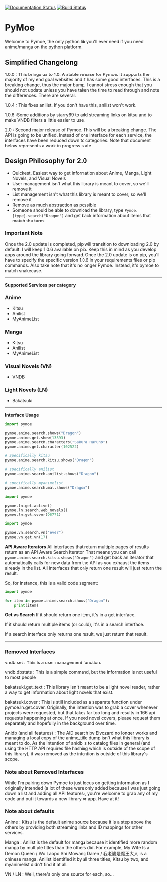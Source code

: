 [![Documentation Status](https://readthedocs.org/projects/pymoe/badge/?version=latest)](http://pymoe.readthedocs.io/en/latest/?badge=latest)
[![Build Status](https://travis-ci.org/ccubed/PyMoe.svg?branch=master)](https://travis-ci.org/ccubed/PyMoe)
# PyMoe
Welcome to Pymoe, the only python lib you'll ever need if you need anime/manga on the python platform.
## Simplified Changelong
1.0.0
: This brings us to 1.0. A stable release for Pymoe. It supports the majority of my end goal websites and it has some good interfaces. This is a breaking change, thus the major bump. I cannot stress enough that you should not update unless you have taken the time to read through and note the differences. There are several.

1.0.4
: This fixes anilist. If you don't have this, anilist won't work.

1.0.6
:Some additions by starry69 to add streaming links on kitsu and to make VNDB filters a little easier to use.

2.0
: Second major release of Pymoe. This will be a breaking change. The API is going to be unified. Instead of one interface for each service, the interfaces have been reduced down to categories. Note that document below represents a work in progress state.

## Design Philosophy for 2.0
- Quickest, Easiest way to get information about Anime, Manga, Light Novels, and Visual Novels
- User management isn't what this library is meant to cover, so we'll remove it
- List management isn't what this library is meant to cover, so we'll remove it
- Remove as much abstraction as possible
- Someone should be able to download the library, type `Pymoe.[type].search("Dragon")` and get back information about items that match the term 

### Important Note
Once the 2.0 update is completed, pip will transition to downloading 2.0 by default. I will keep 1.0.6 available on pip. Keep this in mind as you develop apps around the library going forward. Once the 2.0 update is on pip, you'll have to specify the specific version 1.0.6 in your requirements files or pip commands. Also take note that it's no longer Pymoe. Instead, it's pymoe to match snakecase.

---

**Supported Services per category**
### Anime
- Kitsu
- Anilist
- MyAnimeList

### Manga
- Kitsu
- Anilist
- MyAnimeList

### Visual Novels (VN)
- VNDB

### Light Novels (LN)
- Bakatsuki

--- 

**Interface Usage**
```python
import pymoe

pymoe.anime.search.shows("Dragon")
pymoe.anime.get.show(13593)
pymoe.anime.search.characters("Sakura Haruno")
pymoe.anime.get.character(102522)

# Specifically kitsu
pymoe.anime.search.kitsu.shows("Dragon")

# specifically anilist
pymoe.anime.search.anilist.shows("Dragon")

# specifically myanimelist
pymoe.anime.search.mal.shows("Dragon")
```

```python
import pymoe

pymoe.ln.get.active()
pymoe.ln.search.web_novels()
pymoe.ln.get.cover(98771)
```

```python
import pymoe

pymoe.vn.search.vn("ever")
pymoe.vn.get.vn(17)
```
**API Aware Iterators**
All interfaces that return multiple pages of results return as an API Aware Search Iterator. That means you can call `pymoe.anime.search.kitsu.shows("Dragon")` and get back an iterator that automatically calls for new data from the API as you exhaust the items already in the list. All interfaces that only return one result will just return the result. 

So, for instance, this is a valid code segment:
```python
import pymoe

for item in pymoe.anime.search.shows("Dragon"):
    print(item)
```

**Get vs Search**
If it should return one item, it's in a get interface.

If it should return multiple items (or could), it's in a search interface.

If a search interface only returns one result, we just return that result. 

---

### Removed Interfaces
vndb.set
: This is a user management function.

vndb.dbstats
: This is a simple command, but the information is not useful to most people

bakatsuki.get_text
: This library isn't meant to be a light novel reader, rather a way to get information about light novels that exist.

bakatsuki.cover
: This is still included as a separate function under pymoe.ln.get.cover. Originally, the intention was to grab a cover whenever projects were requested, but that takes far too long and results in 166 api requests happening at once. If you need novel covers, please request them separately and hopefully in the background over time.

Anidb (and all features)
: The AID search by Elyozard no longer works and managing a local copy of the anime_title dump isn't what this library is meant to do. As the intention of anidb is to catalog files in general (and using the HTTP API requires file hashing which is outside of the scope of this library), it was removed as the intention is outside of this library's scope.

### Note about Removed Interfaces
While I'm pairing down Pymoe to just focus on getting information as I originally intended (a lot of these were only added because I was just going down a list and adding all API features), you're welcome to grab any of my code and put it towards a new library or app. Have at it!

### Note about defaults
Anime
: Kitsu is the default anime source because it is a step above the others by providing both streaming links and ID mappings for other services.

Manga
: Anilist is the default for manga because it identified more random manga by multiple titles than the others did. For example, My Wife Is a Demon Queen / Wo Laopo Shi Mowang Daren / 我老婆是魔王大人 is a chinese manga. Anilist identified it by all three titles, Kitsu by two, and myanimelist didn't find it at all.

VN / LN
: Well, there's only one source for each, so...